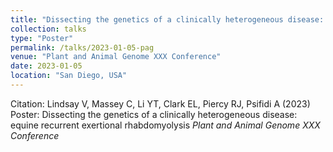 ```yaml
---
title: "Dissecting the genetics of a clinically heterogeneous disease: equine recurrent exertional rhabdomyolysis"
collection: talks
type: "Poster"
permalink: /talks/2023-01-05-pag
venue: "Plant and Animal Genome XXX Conference"
date: 2023-01-05
location: "San Diego, USA"
---
```


Citation: Lindsay V, Massey C, Li YT, Clark EL, Piercy RJ, Psifidi A (2023) Poster: Dissecting the genetics of a clinically heterogeneous disease: equine recurrent exertional rhabdomyolysis <i>Plant and Animal Genome XXX Conference</i>

